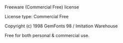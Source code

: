 Freeware (Commercial Free) license

License type: Commercial Free

Copyright (c) 1998 GemFonts 98 / Imitation Warehouse

Free for both personal & commercial use.

